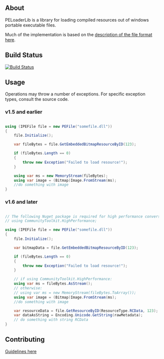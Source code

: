 ## About

PELoaderLib is a library for loading compiled resources out of windows portable executable files.

Much of the implementation is based on the [description of the file format here](https://web.archive.org/web/20220518180743/http://www.csn.ul.ie/~caolan/publink/winresdump/winresdump/doc/pefile.html).

## Build Status

[![Build Status](https://ethanmoffat.visualstudio.com/EndlessClient/_apis/build/status/PELoaderLib%20Build?branchName=master)](https://ethanmoffat.visualstudio.com/EndlessClient/_build/latest?definitionId=15&branchName=master)

## Usage

Operations may throw a number of exceptions. For specific exception types, consult the source code.

### v1.5 and earlier
```csharp

using (IPEFile file = new PEFile("somefile.dll"))
{
    file.Initialize();

    var fileBytes = file.GetEmbeddedBitmapResourceByID(123);

    if (fileBytes.Length == 0)
    {
        throw new Exception("Failed to load resource!");
    }

    using var ms = new MemoryStream(fileBytes);
    using var image = (Bitmap)Image.FromStream(ms);
    //do something with image
}

```

### v1.6 and later
```csharp

// The following Nuget package is required for high performance conversion of Memory<byte> to Stream
// using CommunityToolkit.HighPerformance;

using (IPEFile file = new PEFile("somefile.dll"))
{
    file.Initialize();

    var bitmapData = file.GetEmbeddedBitmapResourceByID(123);

    if (fileBytes.Length == 0)
    {
        throw new Exception("Failed to load resource!");
    }

    // if using CommunityToolkit.HighPerformance:
    using var ms = fileBytes.AsStream();
    // otherwise:
    // using var ms = new MemoryStream(fileBytes.ToArray());
    using var image = (Bitmap)Image.FromStream(ms);
    //do something with image

    var resourceData = file.GetResourceByID(ResourceType.RCData, 123);
    var dataAsString = Encoding.Unicode.GetString(rawMetadata);
    // do something with string RCData
}

```

## Contributing

[Guidelines here](https://en.wikipedia.org/wiki/Don%27t_be_evil)